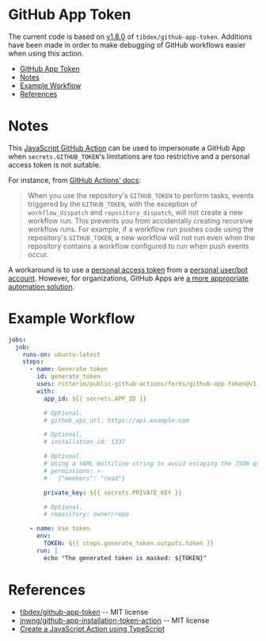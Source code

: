 # GitHub App Token

The current code is based on [v1.8.0](https://github.com/tibdex/github-app-token/tree/releases/v1.8.0) of `tibdex/github-app-token`.  Additions have been made in order to make debugging of GitHub workflows easier when using this action.

- [GitHub App Token](#github-app-token)
- [Notes](#notes)
- [Example Workflow](#example-workflow)
- [References](#references)

# Notes

This [JavaScript GitHub Action](https://help.github.com/en/actions/building-actions/about-actions#javascript-actions) can be used to impersonate a GitHub App when `secrets.GITHUB_TOKEN`'s limitations are too restrictive and a personal access token is not suitable.

For instance, from [GitHub Actions' docs](https://docs.github.com/en/actions/using-workflows/triggering-a-workflow#triggering-a-workflow-from-a-workflow):

> When you use the repository's `GITHUB_TOKEN` to perform tasks, events triggered by the `GITHUB_TOKEN`, with the exception of `workflow_dispatch` and `repository_dispatch`, will not create a new workflow run.
> This prevents you from accidentally creating recursive workflow runs.
> For example, if a workflow run pushes code using the repository's `GITHUB_TOKEN`, a new workflow will not run even when the repository contains a workflow configured to run when push events occur.

A workaround is to use a [personal access token](https://help.github.com/en/github/authenticating-to-github/creating-a-personal-access-token-for-the-command-line) from a [personal user/bot account](https://help.github.com/en/github/getting-started-with-github/types-of-github-accounts#personal-user-accounts).
However, for organizations, GitHub Apps are [a more appropriate automation solution](https://developer.github.com/apps/differences-between-apps/#machine-vs-bot-accounts).

# Example Workflow

```yml
jobs:
  job:
    runs-on: ubuntu-latest
    steps:
      - name: Generate token
        id: generate_token
        uses: ritterim/public-github-actions/forks/github-app-token@v1.17
        with:
          app_id: ${{ secrets.APP_ID }}

          # Optional.
          # github_api_url: https://api.example.com

          # Optional.
          # installation_id: 1337

          # Optional.
          # Using a YAML multiline string to avoid escaping the JSON quotes.
          # permissions: >-
          #   {"members": "read"}

          private_key: ${{ secrets.PRIVATE_KEY }}

          # Optional.
          # repository: owner/repo

      - name: Use token
        env:
          TOKEN: ${{ steps.generate_token.outputs.token }}
        run: |
          echo "The generated token is masked: ${TOKEN}"
```

# References

- [tibdex/github-app-token](https://github.com/tibdex/github-app-token) -- MIT license
- [jnwng/github-app-installation-token-action](https://github.com/jnwng/github-app-installation-token-action) -- MIT license
- [Create a JavaScript Action using TypeScript](https://github.com/actions/typescript-action)
